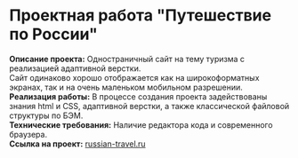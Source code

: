 # Проектная работа "Путешествие по России"
**Описание проекта:** Одностраничный сайт на тему туризма с реализацией   адаптивной верстки.  
Сайт одинаково хорошо отображается как на широкоформатных экранах, так и на очень маленьком мобильном разрешении.  
**Реализация работы:** В процессе создания проекта задействованы знания   html и CSS, адаптивной верстки, а также классической файловой структуры по БЭМ.    
**Технические требования:** Наличие редактора кода и современного браузера.  
**Ссылка на проект:** [russian-travel.ru](https://kotovaann.github.io/russian-travel/)  
